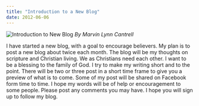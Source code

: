 ```yaml
---
title: "Introduction to a New Blog"
date: 2012-06-06
---
```

![Introduction to New Blog](/docs/assets/pictures/intro-to-new-blog)
*By Marvin Lynn Cantrell*

I have started a new blog, with a goal to encourage believers. My plan is to post a new blog about twice each month. The blog will be my thoughts on scripture and Christian living. We as Christians need each other. I want to be a blessing to the family of God. I try to make my writing short and to the point.  There will be two or three post in a short time frame to give you a preview of what is to come. Some of my post will be shared on Facebook form time to time. I hope my words will be of help or encouragement to some people. Please post any comments you may have. I hope you will sign up to follow my blog.

